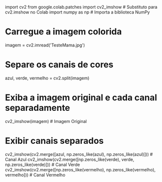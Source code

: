 
import cv2
from google.colab.patches import cv2_imshow  # Substituto para cv2.imshow no Colab
import numpy as np # Importa a biblioteca NumPy

# Carregue a imagem colorida
imagem = cv2.imread('TesteMama.jpg')

# Separe os canais de cores
azul, verde, vermelho = cv2.split(imagem)

# Exiba a imagem original e cada canal separadamente
cv2_imshow(imagem)  # Imagem Original

# Exibir canais separados
cv2_imshow(cv2.merge([azul, np.zeros_like(azul), np.zeros_like(azul)]))  # Canal Azul
cv2_imshow(cv2.merge([np.zeros_like(verde), verde, np.zeros_like(verde)]))  # Canal Verde
cv2_imshow(cv2.merge([np.zeros_like(vermelho), np.zeros_like(vermelho), vermelho]))  # Canal Vermelho
     
